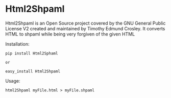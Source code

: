 Html2Shpaml
=========

Html2Shpaml is an Open Source project covered by the GNU General Public License V2 created and maintained by Timothy Edmund Crosley.
It converts HTML to shpaml while being very forgiven of the given HTML

Installation:

    pip install Html2Sphaml

    or

    easy_install Html2Shpaml


Usage:

    html2Shpaml myFile.html > myFile.shpaml

